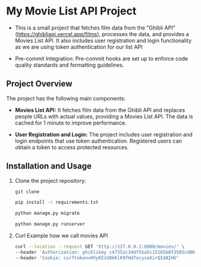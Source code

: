 # My Movie List API Project

- This is a small project that fetches film data from the "Ghibli API" (https://ghibliapi.vercel.app/films), processes the data, and provides a Movies List API. It also includes user registration and login functionality as we are using token authentication for our list API

- Pre-commit Integration: Pre-commit hooks are set up to enforce code quality standards and formatting guidelines.

## Project Overview

The project has the following main components:

- **Movies List API:** It fetches film data from the Ghibli API and replaces people URLs with actual values, providing a Movies List API. The data is cached for 1 minute to improve performance.

- **User Registration and Login:** The project includes user registration and login endpoints that use token authentication. Registered users can obtain a token to access protected resources.

## Installation and Usage

1. Clone the project repository:

   ```bash
   git clone

   pip install -r requirements.txt

   python manage.py migrate

   python manage.py runserver
   ```
2. Curl Example how we call movies API
   ```bash
   curl --location --request GET 'http://127.0.0.1:8000/movies/' \
   --header 'Authorization: ghiblikey c47352c34df5ba5c15165b8f2502cd0b51dfee91' \
   --header 'Cookie: csrftoken=HVyEEzU8kKlK9fHd7ocysaXirQIdAIHU'
   ```
